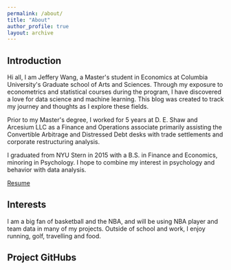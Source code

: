 ```yaml
---
permalink: /about/
title: "About"
author_profile: true
layout: archive
---
```


## Introduction

Hi all, I am Jeffery Wang, a Master's student in Economics at Columbia University's Graduate school of Arts and Sciences. Through my exposure to econometrics and statistical courses during the program, I have discovered a love for data science and machine learning. This blog was created to track my journey and thoughts as I explore these fields.

Prior to my Master's degree, I worked for 5 years at D. E. Shaw and Arcesium LLC as a Finance and Operations associate primarily assisting the Convertible Arbitrage and Distressed Debt desks with trade settlements and corporate restructuring analysis.

I graduated from NYU Stern in 2015 with a B.S. in Finance and Economics, minoring in Psychology. I hope to combine my interest in psychology and behavior with data analysis.

[Resume](https://github.com/Jwangjy/Resume/blob/main/Resume%20-%20Jeffery%20Wang%20Jieyang_F.pdf)

## Interests

I am a big fan of basketball and the NBA, and will be using NBA player and team data in many of my projects. Outside of school and work, I enjoy running, golf, travelling and food.

## Project GitHubs



